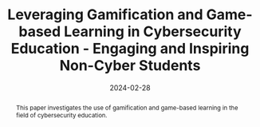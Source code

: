 ---
title: Leveraging Gamification and Game-based Learning in Cybersecurity Education - Engaging and Inspiring Non-Cyber Students
authors:
- Lowri Williams
- Eirini Anthi
- Amir Javed
- Yulia Cherdantseva


date: "2024-02-28"
doi: "https://www.researchgate.net/publication/378343997_Leveraging_Gamification_and_Game-based_Learning_in_Cybersecurity_Education_Engaging_and_Inspiring_Non-Cyber_Students"

# Schedule page publish date (NOT publication's date).
publishDate: ""

# Publication type.
# Legend: 0 = Uncategorized; 1 = Conference paper; 2 = Journal article;
# 3 = Preprint / Working Paper; 4 = Report; 5 = Book; 6 = Book section;
# 7 = Thesis; 8 = Patent
publication_types: ["3"]

# Publication name and optional abbreviated publication name.
publication: 'Journal of The Colloquium for Information Systems Security Education'
publication_short: ""

abstract: This paper investigates the use of gamification and game-based learning in the field of cybersecurity education. 

# Summary. An optional shortened abstract.
summary: 

tags:
- Gamification
- Capture The Flag (CTF)
- Cybersecurity
- Decision Making
- Education
featured: true

# links:
# - icon: arxiv
#   icon_pack: ai
#   name: arXiv:1904.04067
#   url: https://arxiv.org/abs/1904.04067
# - icon: inspire
#   icon_pack: ai
#   name: inspire1728738
#   url: https://inspirehep.net/literature/1728738
# - icon: springer
#   icon_pack: ai
#   name: JHEP 07 (2019) 123
#   url: https://doi.org/10.1007/JHEP07(2019)123
  
---